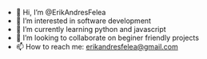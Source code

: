 - 👋 Hi, I’m @ErikAndresFelea
- 👀 I’m interested in software development
- 🌱 I’m currently learning python and javascript
- 💞️ I’m looking to collaborate on beginer friendly projects
- 📫 How to reach me: erikandresfelea@gmail.com

<!---
ErikAndresFelea/ErikAndresFelea is a ✨ special ✨ repository because its `README.md` (this file) appears on your GitHub profile.
You can click the Preview link to take a look at your changes.
--->
